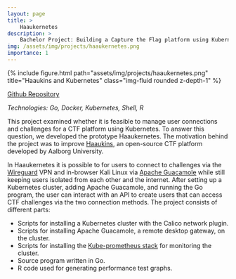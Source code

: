 ```yaml
---
layout: page
title: >
    Haaukernetes
description: >
    Bachelor Project: Building a Capture the Flag platform using Kubernetes
img: /assets/img/projects/haaukernetes.png
importance: 1
---
```


<div class="row">
    <div class="col-sm mt-3 mt-md-0">
        {% include figure.html path="assets/img/projects/haaukernetes.png" title="Haaukins and Kubernetes" class="img-fluid rounded z-depth-1" %}
    </div>
    <div class="col-sm mt-3 mt-md-0">
    </div>
</div>

[Github Repository](https://github.com/Mai-Sigurd/Haaukernetes)

*Technologies: Go, Docker, Kubernetes, Shell, R*

This project examined whether it is feasible to manage user connections and challenges for a CTF platform using Kubernetes. To answer this question, we developed the prototype Haaukernetes. The motivation behind the project was to improve  [Haaukins](https://docs.haaukins.com/), an open-source CTF platform developed by Aalborg University.

In Haaukernetes it is possible to for users to connect to challenges via the [Wireguard](https://www.wireguard.com/) VPN and in-browser Kali Linux via [Apache Guacamole](https://guacamole.apache.org/) while still keeping users isolated from each other and the internet. After setting up a Kubernetes cluster, adding Apache Guacamole, and running the Go program, the user can interact with an API to create users that can access CTF challenges via the two connection methods. The project consists of different parts:

- Scripts for installing a Kubernetes cluster with the Calico network plugin.
- Scripts for installing Apache Guacamole, a remote desktop gateway, on the cluster.
- Scripts for installing the [Kube-prometheus stack](https://github.com/prometheus-community/helm-charts/tree/main/charts/kube-prometheus-stack) for monitoring the cluster.
- Source program written in Go.
- R code used for generating performance test graphs.